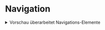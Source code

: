 # Navigation

<!-- ------------------------ -->
<!-- Preview: revised desktop -->
<!-- ------------------------ -->

<details>
  <summary class="collapsibleBtn">Vorschau überarbeitet Navigations-Elemente</summary>

  <br>
  Überarbeitungen/Updates:
  <br>
  - Neues »Bilder-Aus« Icon<br>
  - Neuer Button zum Schließen von Unterseiten<br>
  <br>
  
  <video 
    src     ="https://github.com/joh-sch/rzt.de-doku/assets/39758027/1eb484b6-ee18-4916-9c28-e647ac767ac8" 
    controls="controls" 
    style   ="max-width: 100%;">
  </video>
</details>
